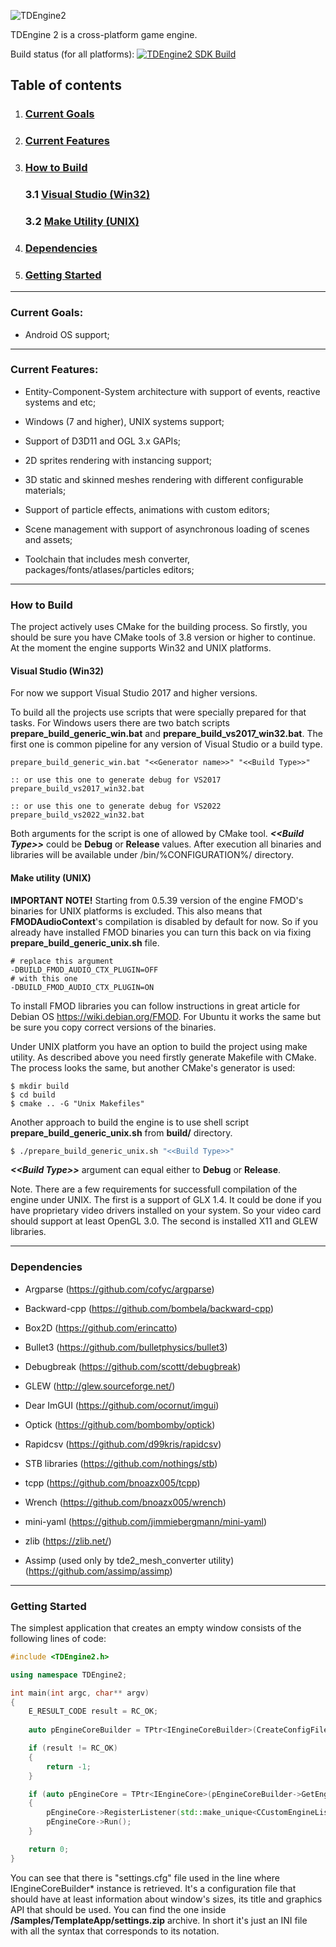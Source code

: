 ![TDEngine2](https://i.imgur.com/Q8QlaxD.png)

TDEngine 2 is a cross-platform game engine.

Build status (for all platforms): [![TDEngine2 SDK Build](https://github.com/bnoazx005/TDEngine2/actions/workflows/main.yml/badge.svg)](https://github.com/bnoazx005/TDEngine2/actions/workflows/main.yml)


## Table of contents

1. ### [Current Goals](#current-goals)
2. ### [Current Features](#current-features)
3. ### [How to Build](#how-to-build)

    ### 3.1 [Visual Studio (Win32)](#vs-win32)

    ### 3.2 [Make Utility (UNIX)](#make-unix)
 
4. ### [Dependencies](#dependencies)

5. ### [Getting Started](#getting-started)

***

### Current Goals:<a name="current-goals"></a>

* Android OS support;

***

### Current Features:<a name="current-features"></a>

* Entity-Component-System architecture with support of events, reactive systems and etc;

* Windows (7 and higher), UNIX systems support;

* Support of D3D11 and OGL 3.x GAPIs;

* 2D sprites rendering with instancing support;

* 3D static and skinned meshes rendering with different configurable materials;

* Support of particle effects, animations with custom editors;

* Scene management with support of asynchronous loading of scenes and assets;

* Toolchain that includes mesh converter, packages/fonts/atlases/particles editors;

***

### How to Build<a name="how-to-build"></a>

The project actively uses CMake for the building process. So firstly, you should be sure you have 
CMake tools of 3.8 version or higher to continue. At the moment the engine supports Win32 and UNIX 
platforms.

#### Visual Studio (Win32)<a name="vs-win32"></a>

For now we support Visual Studio 2017 and higher versions.

To build all the projects use scripts that were specially prepared for that tasks. For Windows users there are
two batch scripts **prepare_build_generic_win.bat** and **prepare_build_vs2017_win32.bat**. The first one is common 
pipeline for any version of Visual Studio or a build type.

```console
prepare_build_generic_win.bat "<<Generator name>>" "<<Build Type>>"

:: or use this one to generate debug for VS2017
prepare_build_vs2017_win32.bat

:: or use this one to generate debug for VS2022
prepare_build_vs2022_win32.bat
```

Both arguments for the script is one of allowed by CMake tool. _**\<\<Build Type\>\>**_ could be **Debug** or **Release** values.
After execution all binaries and libraries will be available under /bin/%CONFIGURATION%/ directory.

#### Make utility (UNIX)<a name="make-unix"></a>

**IMPORTANT NOTE!** Starting from 0.5.39 version of the engine FMOD's binaries for UNIX platforms is excluded. This also means that **FMODAudioContext**'s compilation is disabled by default for now. So if you already have installed FMOD binaries you can turn this back on via fixing **prepare_build_generic_unix.sh** file.
```console
# replace this argument
-DBUILD_FMOD_AUDIO_CTX_PLUGIN=OFF
# with this one
-DBUILD_FMOD_AUDIO_CTX_PLUGIN=ON
```

To install FMOD libraries you can follow instructions in great article for Debian OS https://wiki.debian.org/FMOD. For Ubuntu it works the same but be sure you copy correct versions of the binaries.

Under UNIX platform you have an option to build the project using make utility. As described above you
need firstly generate Makefile with CMake. The process looks the same, but another CMake's generator
is used:
```console
$ mkdir build
$ cd build
$ cmake .. -G "Unix Makefiles"
```

Another approach to build the engine is to use shell script **prepare_build_generic_unix.sh** from **build/** directory. 

```bash
$ ./prepare_build_generic_unix.sh "<<Build Type>>"
```

_**\<\<Build Type\>\>**_ argument can equal either to **Debug** or **Release**.

Note. There are a few requirements for successfull compilation of the engine under UNIX. The first is
a support of GLX 1.4. It could be done if you have proprietary video drivers installed on your system.
So your video card should support at least OpenGL 3.0. The second is installed X11 and GLEW libraries.

***

### Dependencies<a name="dependencies"></a>

* Argparse (https://github.com/cofyc/argparse)

* Backward-cpp (https://github.com/bombela/backward-cpp)

* Box2D (https://github.com/erincatto)

* Bullet3 (https://github.com/bulletphysics/bullet3)

* Debugbreak (https://github.com/scottt/debugbreak)

* GLEW (http://glew.sourceforge.net/)

* Dear ImGUI (https://github.com/ocornut/imgui)

* Optick (https://github.com/bombomby/optick)

* Rapidcsv (https://github.com/d99kris/rapidcsv)

* STB libraries (https://github.com/nothings/stb)

* tcpp (https://github.com/bnoazx005/tcpp)

* Wrench (https://github.com/bnoazx005/wrench)

* mini-yaml (https://github.com/jimmiebergmann/mini-yaml)

* zlib (https://zlib.net/)

* Assimp (used only by tde2_mesh_converter utility) (https://github.com/assimp/assimp)

***

### Getting Started<a name="getting-started"></a>

The simplest application that creates an empty window consists of the following lines of code:
```cpp
#include <TDEngine2.h>

using namespace TDEngine2;

int main(int argc, char** argv)
{
    E_RESULT_CODE result = RC_OK;
    
    auto pEngineCoreBuilder = TPtr<IEngineCoreBuilder>(CreateConfigFileEngineCoreBuilder({ CreateEngineCore, "Default.project" }, result));

    if (result != RC_OK)
    {
        return -1;
    }

    if (auto pEngineCore = TPtr<IEngineCore>(pEngineCoreBuilder->GetEngineCore()))
    {
        pEngineCore->RegisterListener(std::make_unique<CCustomEngineListener>());
        pEngineCore->Run();
    } 

    return 0;
}
```
You can see that there is "settings.cfg" file used in the line where IEngineCoreBuilder* instance is retrieved. It's a configuration file that should have at least information about window's sizes, its title and graphics API that should be used. You can find the one inside **/Samples/TemplateApp/settings.zip** archive. In short it's just an INI file with all the syntax that corresponds to its notation.